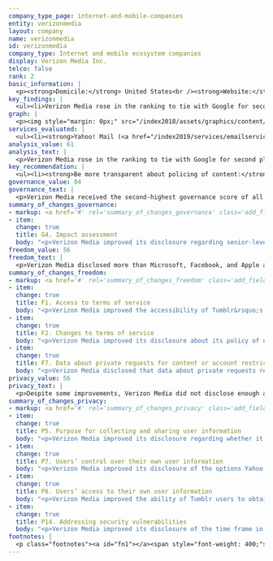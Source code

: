 ```yaml
---
company_type_page: internet-and-mobile-companies
entity: verizonmedia
layout: company
name: verizonmedia
id: verizonmedia
company_type: Internet and mobile ecosystem companies
display: Verizon Media Inc.
telco: false
rank: 2
basic_information: | 
  <p><strong>Domicile:</strong> United States<br /><strong>Website:</strong> <a href="https://www.verizonmedia.com">www.verizonmedia.com</a><br /><strong>Download company report:</strong> <a href="/index2019/assets/static/download/VerizonMedia2019.pdf">English</a>&nbsp;</p>
key_findings: | 
  <ul><li>Verizon Media rose in the ranking to tie with Google for second place, and made a number of improvements to its disclosures.</li><li>Verizon Media disclosed less data than all other U.S. internet and mobile ecosystem companies about the government and private requests it received for user information.</li><li>Verizon Media was unclear about how it keeps user information secure, including how it handles data breaches.</li></ul>
graph: | 
  <p><img style="margin: 0px;" src="/index2018/assets/graphics/content/scores_company31.png" /></p>
services_evaluated: | 
  <ul><li><strong>Yahoo! Mail (<a href="/index2019/services/emailservice/">Email</a>)</strong></li><li><strong>Tumblr (<a href="/index2019/services/socialnetworkblog/">Social networking &amp; blog</a>)</strong></li></ul>
analysis_value: 61
analysis_text: | 
  <p>Verizon Media rose in the ranking to tie with Google for second place among the 12 internet and mobile ecosystem companies evaluated,<a href="#fn1"><sup><strong>1</strong></sup></a> falling slightly behind Microsoft.<a href="#fn2"><sup><strong>2</strong></sup></a> As a member of the Global Network Initiative (GNI), Verizon Media was among the top performers in the Governance category, disclosing strong human rights commitments and providing evidence of implementing those commitments. The company&rsquo;s overall score increased by three percentage points, mainly due to improved disclosures about its freedom of expression and privacy policies.<a href="#fn3"><sup><strong>3</strong></sup></a> Despite this progress, Verizon Media could still improve disclosure in key areas affecting users&rsquo; human rights. It should be more transparent about how content is policed on its platforms and about its security practices. Verizon Media disclosed less data than all other U.S. internet and mobile ecosystem companies about government and private requests it received for user information.<br /><br /></p><hr /><p><strong><br />Verizon Media Inc.</strong> (previously Oath, Inc.) is a subsidiary of Verizon Communications that provides a range of communications, sharing, and information and content services. Following the acquisition of Yahoo by Verizon Communications in June 2017, Verizon combined Yahoo and AOL branded services into a subsidiary called Oath. In January of 2019 Oath was renamed Verizon Media.</p><p><strong>Market cap:</strong> USD 238.7 billion<a href="#fn4"><sup><strong>4</strong></sup></a>&nbsp;<br /><strong>NasdaqGS:</strong> VZ</p>
key_recommendation: | 
  <ul><li><strong>Be more transparent about policing of content:</strong>&nbsp;Verizon Media should publish data on actions taken to restrict accounts and content that violate its rules.</li><li><strong>Communicate more clearly about security:</strong>&nbsp;Verizon Media should disclose how it responds to data breaches and be more forthcoming about how it keeps user information secure.</li><li><strong>Clarify grievance and remedy mechanisms:</strong>&nbsp;Verizon Media should clarify its grievance and remedy procedures for freedom of expression and privacy related concerns.</li></ul>
governance_value: 84
governance_text: | 
  <p>Verizon Media received the second-highest governance score of all internet and mobile ecosystem companies, behind Microsoft. The company disclosed a clear commitment to respect freedom of expression and privacy in the context of international human rights frameworks (G1), evidence of senior leadership oversight of human rights issues (G2), and employee training and a whistleblower program addressing freedom of expression and privacy (G3). As a GNI member, it engages with stakeholders, including civil society, on freedom of expression and privacy issues (G5). It improved disclosure of its human rights impact assessments by clarifying that the board and senior executives oversee the results of such assessments (G4). However, like most companies, it failed to disclose whether it assesses risks to freedom of expression and privacy associated with the use of automated decision-making and targeted advertising.</p>
summary_of_changes_governance:
- markup: <a href='#' rel='summary_of_changes_governance' class='add_fieldset dashicons-before dashicons-plus'><span>Add fieldset</span></a>
- item:
  change: true
  title: G4. Impact assessment
  body: "<p>Verizon Media improved its disclosure regarding senior-level oversight of its due diligence processes.</p>"
freedom_value: 56
freedom_text: | 
  <p>Verizon Media disclosed more than Microsoft, Facebook, and Apple about its policies affecting users&rsquo; freedom of expression, but still lacked transparency in key areas. It was less transparent about its process for enforcing its terms of service (F3) than all of its U.S. peers, other than Apple. Like most companies, it did not disclose any data about the volume or nature of actions it took to enforce its rules, such as removing content or restricting users&rsquo; accounts (F4). Its policies regarding whether or not users are notified of account and content restrictions lacked clarity (F8). Verizon Media published terms of service that were easy to find and understand (F1). Its commitment to directly notify users of changes to these terms was clear for Tumblr but not for Yahoo! Mail (F2).</p><p>On a positive note, Verizon Media disclosed more than all of its peers about how it handles government and private requests to censor content or restrict accounts (F5-F7). While it provided less thorough disclosure of how it responds to requests filed through private processes than it did for government requests (F5), it provided more data about private requests (F7) than any other internet and mobile ecosystem company. It disclosed more data about government requests it received than any company aside from Google (F6).</p>
summary_of_changes_freedom:
- markup: <a href='#' rel='summary_of_changes_freedom' class='add_fieldset dashicons-before dashicons-plus'><span>Add fieldset</span></a>
- item:
  change: true
  title: F1. Access to terms of service
  body: "<p>Verizon Media improved the accessibility of Tumblr&rsquo;s terms.</p>"
- item:
  change: true
  title: F2. Changes to terms of service
  body: "<p>Verizon Media improved its disclosure about its policy of notifying Yahoo! Mail users of changes to its terms of service.</p>"
- item:
  change: true
  title: F7. Data about private requests for content or account restriction
  body: "<p>Verizon Media disclosed that data about private requests received to restrict content and accounts on Tumblr can be downloaded in a structured data file.</p>"
privacy_value: 56
privacy_text: | 
  <p>Despite some improvements, Verizon Media did not disclose enough about its policies affecting users&rsquo; privacy, disclosing less than Microsoft, Apple, and Google. It disclosed more about what user information it collects and shares (P3, P4), and for what purposes (P5) than it did about how long it retains user information (P6). Since the previous RDR Index, the company clarified its purposes for combining user information (P5) and provided Yahoo! Mail users with some options to control the collection of their data (P7). However, it provided less information than its U.S. peers about its tracking of users across the internet (P9), failing to disclose whether it respects user signals to opt out of tracking.</p><p>In contrast to improvements around how it handles user information, Verizon Media fell behind its U.S. peers for transparency around how it responds to third-party requests for user information (P10-P12). It clearly explained how it responds to government requests, (P10), but disclosed less data than its peers about the government and private requests it received for user information (P11).<a href="#fn5"><sup><strong>5</strong></sup></a> Like other U.S. companies, Verizon Media did not divulge the exact number of requests received for user data under Foreign Intelligence Surveillance Act (FISA) requests or National Security Letters (NSLs), or the actions it took in response to these requests, since it is prohibited by law from doing so</p><p>It was also less transparent than Apple, Microsoft, Kakao, Yandex, and Google about its security policies (P13-P18). While it disclosed that it has a security team that conducts audits, it provided no information about monitoring and limiting employee access to user information (P13). It was among seven internet and mobile ecosystem companies to disclose nothing about its policies for handling data breaches (P15).</p>
summary_of_changes_privacy:
- markup: <a href='#' rel='summary_of_changes_privacy' class='add_fieldset dashicons-before dashicons-plus'><span>Add fieldset</span></a>
- item:
  change: true
  title: P5. Purpose for collecting and sharing user information
  body: "<p>Verizon Media improved its disclosure regarding whether it combines user information across company services and why.</p>"
- item:
  change: true
  title: P7. Users’ control over their own user information
  body: "<p>Verizon Media improved its disclosure of the options Yahoo! Mail users have to control the collection of some types of their information.</p>"
- item:
  change: true
  title: P8. Users’ access to their own user information
  body: "<p>Verizon Media improved the ability of Tumblr users to obtain a copy of their own information, although it made it less clear for Yahoo! Mail users which of their information was available to download.</p>"
- item:
  change: true
  title: P14. Addressing security vulnerabilities
  body: "<p>Verizon Media improved its disclosure of the time frame in which it will review reports of security vulnerabilities for Tumblr.</p>"
footnotes: | 
  <p class="footnotes"><a id="fn1"></a><span style="font-weight: 400;">[1]</span> Verizon Media (formerly Oath) offers a range of services and media brands. RDR&rsquo;s Index evaluates two of these services: Yahoo! Mail and Tumblr. See: <a href="https://www.oath.com/2019/01/07/oath-is-now-verizon-media/">www.oath.com/2019/01/07/oath-is-now-verizon-media/</a>&nbsp;</p><p class="footnotes"><a id="fn2"></a><span style="font-weight: 400;">[2]</span> The research period for the 2019 Index ran from January 13, 2018 to February 8, 2019. Policies that came into effect after February 8, 2019 were not evaluated in this Index.</p><p class="footnotes"><a id="fn3"></a><span style="font-weight: 400;">[3]</span> For Yahoo&rsquo;s performance in the 2018 Index, see: <a href="/index2018/companies/yahoo">rankingdigitalrights.org/index2018/companies/yahoo</a>&nbsp;</p><p class="footnotes"><a id="fn4"></a><span style="font-weight: 400;">[4]</span> Bloomberg Markets, Accessed April 18, 2019, <a href="https://www.bloomberg.com/quote/VZ:US">www.bloomberg.com/quote/VZ:US</a>&nbsp;</p><p class="footnotes"><a id="fn5"></a><span style="font-weight: 400;">[5]</span> &ldquo;USA FREEDOM Act of 2015,&rdquo; Pub. L. No. 114&ndash;23 (2015), <a href="https://www.congress.gov/bill/114th-congress/house-bill/2048">www.congress.gov/bill/114th-congress/house-bill/2048</a>&nbsp;</p>
---
```

